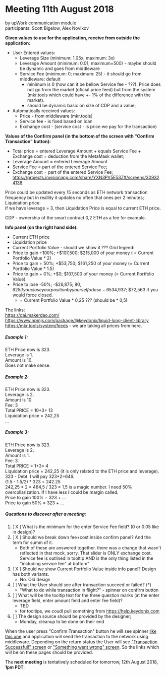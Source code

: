# Meeting 11th August 2018  
by upWork communication module  
participants: Scott Bigelow, Alex Novikov  
  
__Given values to use for the application, receive from outside the application:__
* User Entered values:
  * Leverage Size (minimum: 1.05x, maximum: 3x)
  * Leverage Amount (minimum: 0.01; maximum=500) - maybe should be dynamic and goes from middleware
  * Service Fee (minimum: 0; maximum: 25) - it should go from middleware: default
    * minimum is 0 (how can it be bellow Service fee - ???). Price does not go from the market (oficial price feed) but from the system (mkr.tools which could have +- 1% of the difference with the market).
    * should be dynamic basic on size of CDP and a value;
* Automatically received values:
  * Price - from middleware (mkr.tools)
  * Service fee - is fixed based on loan
  * Exchange cost - (service cost - is price we pay for the transaction)

__Values of the Confirm panel (in the bottom of the screen with "Confirm Transaction" button):__
* Total price = entered Leverage Amount + equals Service Fee + Exchange cost = deduction from the MetaMask wallet;
* Leverage Amount = entered Leverage Amount
* Service Fee = part of the entered Service Fee;
* Exchange cost = part of the entered Service Fee;
https://projects.invisionapp.com/share/YXN3PV5E53Z#/screens/309324138

Price could be updated every 15 seconds as ETH network transaction frequency but in reallity it updates no often that ones per 2 minutes;  
Liquidation price:  
if we have leverage = 3, then Liquidation Price is equal to current ETH price.

CDP - ownership of the smart contract 0,2 ETH as a fee for example.

__Info panel (on the right hand side):__
* Current ETH price
* Liquidation price
* Current Portfolio Value - should we show it ???
Grid legend:
* Price to gain +100%; +$107,500; $215,000 of your money ( = Current Portfolio Value * 2)
* Price to gain + 50%; +$53,750; $161,250 of your money (= Current Portfolio Value * 1.5)
* Price to gain + 0%; +$0; $107,500 of your money (= Current Portfolio Value)
* Price to lose -50%; -$26,875; $80,625 if you close your position by yourself or lose -65%; -$34,937; $72,563 if you would force closed.
    * = Current Portfolio Value * 0,25 ??? (should be * 0,5)

The links:  
https://dai.makerdao.com/  
https://www.npmjs.com/package/@keydonix/liquid-long-client-library  
https://mkr.tools/system/feeds - we are taking all prices from here.  

##### Example 1:
ETH Price now is 323.  
Leverage is 1.  
Amount is 10.  
Does not make sense.  
##### Example 2:
ETH Price now is 323.  
Leverage is 2.  
Amount is 10.  
Fee: 3  
Total PRICE = 10+3= 13  
Liquidation price = 242,25  
...
##### Example 3:
ETH Price now is 323.  
Leverage is 2.  
Amount is 1.  
Fee: 3.  
Total PRICE = 1+3= 4  
Liquidation price = 242,25 (it is only related to the ETH price and leverage).  
323 - Debt. I will pay 323*2=646.  
(1.5 - 1.5/2) * 323 = 242.25  
242,25 * 2 = 484,5 / 323 = 1,5 is a magic number. I need 50% overcollarization. If I have less I could be margin called.  
Price to gain 100% = 323 + ...  
Price to gain 50% = 323 + ...  


##### Questions to discover after a meeting:
1) [ X ] What is the minimum for the enter Service Fee field? (0 or 0.05 like in design)?
2) [ X ] Should we break down fee+cost inside confirm panel? And the term for summ of it.
    - Both of these are answered together. 
there was a change that wasn't reflected in that mock, sorry. 
That slider is ONLY exchange cost. Service fee is outlined in tooltip AND 
is the only thing listed in the "including service fee" at bottom"
3) [ X ] Should we show Current Portfolio Value inside info panel? Design has both variants.
    - No. Old design
4) [  ] What the User should see after transaction succeed or failed? (*)
    - "What to do while transaction in flight?" - spinner on confirm button  
5) [  ] What will be the tooltip text for the three question marks (at the enter leverage field, enter amount field and enter fee field)?
    - TBD  
    - for tooltips, we coudl pull something from https://help.keydonix.com  
6) [  ] The design source should be provided by the designer;
    - Monday, cleanup to be done on their end  
  
When the user press "Confirm Transaction" button he will see spinner [like this one](https://projects.invisionapp.com/share/YXN3PV5E53Z#/screens/309324137) 
and application will send the transaction to the network using middleware. 
Depending on the return status the User will see ["Transaction Successful!" 
screen](https://projects.invisionapp.com/share/YXN3PV5E53Z#/screens/309324135) or 
["Something went wrong" screen](https://projects.invisionapp.com/share/YXN3PV5E53Z#/screens/309324135). 
So the links which will be on these pages should be provided.  
  
  
The __next meeting__ is tentatively scheduled for tomorrow, 12th August 2018, __1pm PDT__.  
  
  
  
  
  
  
  
  
  
  
  
  
  
